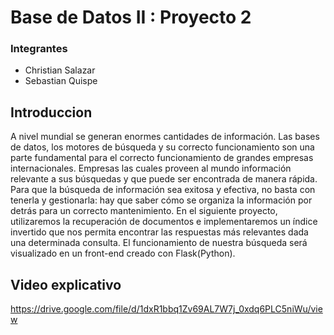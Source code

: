 # Base de Datos II : Proyecto 2

### Integrantes
* Christian Salazar
* Sebastian Quispe

## Introduccion
A nivel mundial se generan enormes cantidades de información. Las bases de datos, los motores de búsqueda y su correcto funcionamiento son una parte fundamental para el correcto funcionamiento de grandes empresas internacionales. Empresas las cuales proveen al mundo información relevante a sus búsquedas y que puede ser encontrada de manera rápida. Para que la búsqueda de información sea exitosa y efectiva, no basta con tenerla y gestionarla: hay que saber cómo se organiza la información por detrás para un correcto mantenimiento. En el siguiente proyecto, utilizaremos la recuperación de documentos e implementaremos un índice invertido que nos permita encontrar las respuestas más relevantes dada una determinada consulta. El funcionamiento de nuestra búsqueda será visualizado en un front-end creado con Flask(Python).

## Video explicativo
https://drive.google.com/file/d/1dxR1bbq1Zv69AL7W7j_0xdq6PLC5niWu/view
